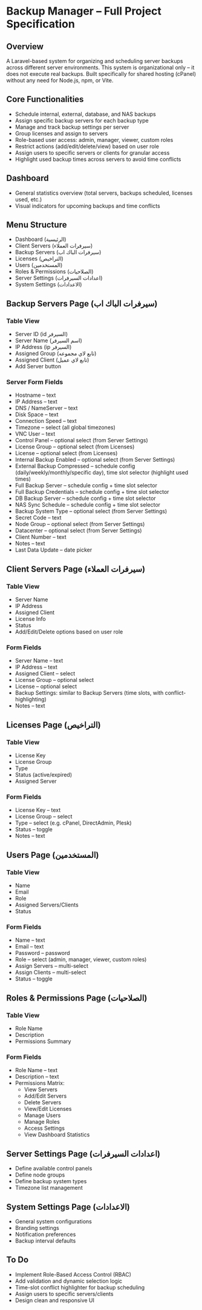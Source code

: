 # Backup Manager – Full Project Specification

## Overview

A Laravel-based system for organizing and scheduling server backups across different server environments. This system is organizational only – it does not execute real backups. Built specifically for shared hosting (cPanel) without any need for Node.js, npm, or Vite.

## Core Functionalities

- Schedule internal, external, database, and NAS backups
- Assign specific backup servers for each backup type
- Manage and track backup settings per server
- Group licenses and assign to servers
- Role-based user access: admin, manager, viewer, custom roles
- Restrict actions (add/edit/delete/view) based on user role
- Assign users to specific servers or clients for granular access
- Highlight used backup times across servers to avoid time conflicts

## Dashboard

- General statistics overview (total servers, backups scheduled, licenses used, etc.)
- Visual indicators for upcoming backups and time conflicts

## Menu Structure

- Dashboard (الرئيسية)
- Client Servers (سيرفرات العملاء)
- Backup Servers (سيرفرات الباك اب)
- Licenses (التراخيص)
- Users (المستخدمين)
- Roles & Permissions (الصلاحيات)
- Server Settings (اعدادات السيرفرات)
- System Settings (الاعدادات)

## Backup Servers Page (سيرفرات الباك اب)

### Table View

- Server ID (id السيرفر)
- Server Name (اسم السيرفر)
- IP Address (ip السيرفر)
- Assigned Group (تابع لاي مجموعه)
- Assigned Client (تابع لاي عميل)
- Add Server button

### Server Form Fields

- Hostname – text
- IP Address – text
- DNS / NameServer – text
- Disk Space – text
- Connection Speed – text
- Timezone – select (all global timezones)
- VNC User – text
- Control Panel – optional select (from Server Settings)
- License Group – optional select (from Licenses)
- License – optional select (from Licenses)
- Internal Backup Enabled – optional select (from Server Settings)
- External Backup Compressed – schedule config (daily/weekly/monthly/specific day), time slot selector (highlight used times)
- Full Backup Server – schedule config + time slot selector
- Full Backup Credentials – schedule config + time slot selector
- DB Backup Server – schedule config + time slot selector
- NAS Sync Schedule – schedule config + time slot selector
- Backup System Type – optional select (from Server Settings)
- Secret Code – text
- Node Group – optional select (from Server Settings)
- Datacenter – optional select (from Server Settings)
- Client Number – text
- Notes – text
- Last Data Update – date picker

## Client Servers Page (سيرفرات العملاء)

### Table View

- Server Name
- IP Address
- Assigned Client
- License Info
- Status
- Add/Edit/Delete options based on user role

### Form Fields

- Server Name – text
- IP Address – text
- Assigned Client – select
- License Group – optional select
- License – optional select
- Backup Settings: similar to Backup Servers (time slots, with conflict-highlighting)
- Notes – text

## Licenses Page (التراخيص)

### Table View

- License Key
- License Group
- Type
- Status (active/expired)
- Assigned Server

### Form Fields

- License Key – text
- License Group – select
- Type – select (e.g. cPanel, DirectAdmin, Plesk)
- Status – toggle
- Notes – text

## Users Page (المستخدمين)

### Table View

- Name
- Email
- Role
- Assigned Servers/Clients
- Status

### Form Fields

- Name – text
- Email – text
- Password – password
- Role – select (admin, manager, viewer, custom roles)
- Assign Servers – multi-select
- Assign Clients – multi-select
- Status – toggle

## Roles & Permissions Page (الصلاحيات)

### Table View

- Role Name
- Description
- Permissions Summary

### Form Fields

- Role Name – text
- Description – text
- Permissions Matrix:
  - View Servers
  - Add/Edit Servers
  - Delete Servers
  - View/Edit Licenses
  - Manage Users
  - Manage Roles
  - Access Settings
  - View Dashboard Statistics

## Server Settings Page (اعدادات السيرفرات)

- Define available control panels
- Define node groups
- Define backup system types
- Timezone list management

## System Settings Page (الاعدادات)

- General system configurations
- Branding settings
- Notification preferences
- Backup interval defaults

## To Do

- Implement Role-Based Access Control (RBAC)
- Add validation and dynamic selection logic
- Time-slot conflict highlighter for backup scheduling
- Assign users to specific servers/clients
- Design clean and responsive UI


